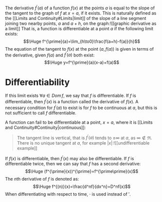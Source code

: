 The derivative $f^{\prime}(a)$ of a function $f(x)$ at the points $a$ is equal to the slope of the tangent to the graph of $f$ at $x=a$, if it exists. This is naturally defined as the [[Limits and Continuity#Limits|limit]] of the slope of a line segment joining two nearby points, $a$ and $a+h$, on the graph:![[graphic derivative as a limit]]
That is, a function is differentiable at a point $a$ if the following limit exists:
$$\Huge f^{\prime}(a)=\lim_{h\to0}\frac{f(a+h)-f(a)}{h}$$
The equation of the tangent to $f(x)$ at the point $(a,f(a))$ is given in terms of the derivative, given $f(a)$ and $f^{\prime}(a)$ both exist:$$\Huge y=f^{\prime}(a)(x-a)+f(a)$$

# Differentiability

If this limit exists $\forall a\in Dom\,f$, we say that $f$ is differentiable. If $f$ is differentiable, then $f^{\prime}(x)$ is a function called the derivative of $f(x)$. A necessary condition for $f^{\prime}(a)$ to exist is for $f$ to be continuous at $a$, but this is not sufficient to call $f$ differentiable. 

A function can fail to be differentiable at a point, $x=a$, where it is [[Limits and Continuity#Continuity|continuous]]:
> The tangent line is vertical, that is $f^{\prime}(a)$ tends to $\pm\infty$ at $a$, as $\infty\notin\Re$.
> There is no unique tangent at $a$, for example $|x|$:![[undifferentiable example]]

If $f(x)$ is differentiable, then $f^{\prime}(x)$ may also be differentiable. If $f$ is differentiable twice, then we can say that $f$ has a second derivative:$$\Huge (f^{\prime}(x))^{\prime}=f^{\prime\prime}(x)$$
The $n$th derivative of $f$ is denoted as:
$$\Huge f^{(n)}(x)=\frac{d^nf}{dx^n}=D^nf(x)$$
When differentiating with respect to time, $\cdot$ is used instead of $\prime$.